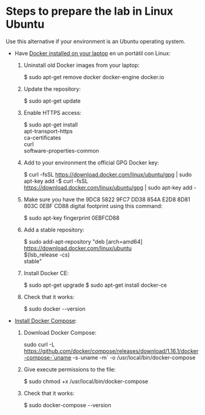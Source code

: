 # Steps to prepare the lab in Linux Ubuntu

 Use this alternative if your environment is an Ubuntu operating system.

 - Have [Docker installed on your laptop](https://docs.docker.com/engine/installation/linux/docker-ce/ubuntu/) en un portátil con Linux:

    1) Uninstall old Docker images from your laptop:

        $ sudo apt-get remove docker docker-engine docker.io

    2) Update the repository:

        $ sudo apt-get update

    3) Enable HTTPS access:

         $ sudo apt-get install \
             apt-transport-https \
             ca-certificates \
             curl \
             software-properties-common

    4) Add to your environment the official GPG Docker key:

        $ curl -fsSL https://download.docker.com/linux/ubuntu/gpg | sudo apt-key add -$ curl -fsSL https://download.docker.com/linux/ubuntu/gpg | sudo apt-key add -

    5) Make sure you have the 9DC8 5822 9FC7 DD38 854A E2D8 8D81 803C 0EBF CD88 digital footprint
       using this command:

        $ sudo apt-key fingerprint 0EBFCD88

    6) Add a stable repository:

        $ sudo add-apt-repository    "deb [arch=amd64] https://download.docker.com/linux/ubuntu \
          $(lsb_release -cs) \
          stable"

    7) Install Docker CE:

         $ sudo apt-get upgrade
         $ sudo apt-get install docker-ce

    8) Check that it works:

        $ sudo docker --version

 - [Install Docker Compose](https://docs.docker.com/compose/install/):

    1) Download Docker Compose:

        sudo curl -L https://github.com/docker/compose/releases/download/1.16.1/docker-compose-`uname -s`-`uname -m` -o /usr/local/bin/docker-compose

    2) Give execute permissions to the file:

        $ sudo chmod +x /usr/local/bin/docker-compose

    3) Check that it works:

        $ sudo docker-compose --version
